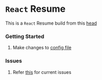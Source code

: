 # `React` Resume

This is a `React` Resume build from this [head](https://github.com/Thomashighbaugh/resume)

### Getting Started

1. Make changes to [config file](./src/config/Config.tsx)

### Issues

1. Refer [this](/../../issues/1) for current issues